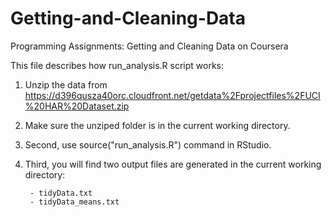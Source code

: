 # Getting-and-Cleaning-Data
Programming Assignments: Getting and Cleaning Data on Coursera


This file describes how run_analysis.R script works:

1. Unzip the data from https://d396qusza40orc.cloudfront.net/getdata%2Fprojectfiles%2FUCI%20HAR%20Dataset.zip

2. Make sure the unziped folder is in the current working directory.

3. Second, use source("run_analysis.R") command in RStudio. 

4. Third, you will find two output files are generated in the current working directory:

        - tidyData.txt
        - tidyData_means.txt
